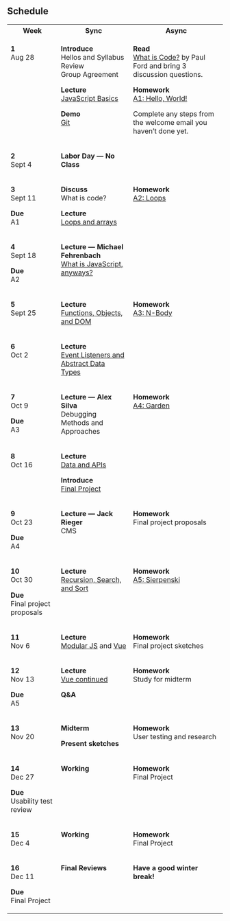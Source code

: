 ## Schedule

<table>
  <tbody>
    <tr>
      <th>Week</th>
      <th>Sync</th>
      <th>Async</th>
    </tr>
    <tr valign="top">
      <td>
        <p>
          <strong>1</strong><br>
          Aug 28
        </p>
      </td>
      <td>
        <p>
          <strong>Introduce</strong><br>
          Hellos and Syllabus Review<br>
          Group Agreement
        </p>
        <p>
          <strong>Lecture</strong><br>
          <a href="/topics/js-basics/">JavaScript Basics</a>
        </p>
        <p>
          <strong>Demo</strong><br>
          <a href="/topics/git/">Git</a>
        </p>
      </td>
      <td>
        <p>
          <strong>Read</strong><br>
          <a href="https://www.bloomberg.com/graphics/2015-paul-ford-what-is-code/">What is Code?</a> by Paul Ford and bring 3 discussion questions.
        </p>
        <p>
          <strong>Homework</strong><br>
          <a href="/assignments#a1-hello-world">A1: Hello, World!</a>
        </p>
        <p>
          Complete any steps from the welcome email you haven’t done yet.
        </p>
      </td>
    </tr>
    <tr valign="top">
      <td>
        <p>
          <strong>2</strong><br>
          Sept 4
        </p>
      </td>
      <td>
        <p>
          <strong>Labor Day — No Class</strong>
        </p>
      </td>
      <td>
      </td>
    </tr>
    <tr valign="top">
      <td>
        <p>
          <strong>3</strong><br>
          Sept 11
        </p>
        <p>
          <strong>Due</strong><br>
          A1
        </p>
      </td>
      <td>
        <p>
          <strong>Discuss</strong><br>
          What is code?
        </p>
        <p>
          <strong>Lecture</strong><br>
          <a href="/topics/loops-and-arrays">Loops and arrays</a>
        </p>
      </td>
      <td>
        <p>
          <strong>Homework</strong><br>
          <a href="/assignments#a2-loops">A2: Loops</a>
        </p>
      </td>
    </tr>
    <tr valign="top">
      <td>
        <p>
          <strong>4</strong><br>
          Sept 18
        </p>
        <p>
          <strong>Due</strong><br>
          A2
        </p>
      </td>
      <td>
        <p>
          <strong>Lecture — Michael Fehrenbach</strong><br>
          <a href="/topics/what-is-javascript/">What is JavaScript, anyways?</a>
        </p>
      </td>
      <td>
      </td>
    </tr>
    <tr valign="top">
      <td>
        <p>
          <strong>5</strong><br>
          Sept 25
        </p>
      </td>
      <td>
        <p>
          <strong>Lecture</strong><br>
          <a href="/topics/functions-dom/">Functions, Objects, and DOM</a>
        </p>
      </td>
      <td>
        <p>
          <strong>Homework</strong><br>
          <a href="/assignments#a3-n-body-pair">A3: N-Body</a>
        </p>
      </td>
    </tr>
    <tr valign="top">
      <td>
        <p>
          <strong>6</strong><br>
          Oct 2
        </p>
      </td>
      <td>
        <p>
          <strong>Lecture</strong><br>
          <a href="/topics/event-listeners-adt">Event Listeners and Abstract Data Types</a>
        </p>
      </td>
      <td>
      </td>
    </tr>
    <tr valign="top">
      <td>
        <p>
          <strong>7</strong><br>
          Oct 9
        </p>
        <p>
          <strong>Due</strong><br>
          A3
        </p>
      </td>
      <td>
        <p>
          <strong>Lecture — Alex Silva</strong><br>
          Debugging Methods and Approaches
        </p>
      </td>
      <td>
        <p>
          <strong>Homework</strong><br>
          <a href="/assignments#a4-garden-pair">A4: Garden</a>
        </p>
      </td>
    </tr>
    <tr valign="top">
      <td>
        <p>
          <strong>8</strong><br>
          Oct 16
        </p>
      </td>
      <td>
        <p>
          <strong>Lecture</strong><br>
          <a href="/topics/modular-js/">Data and APIs</a>
        </p>
        <p>
          <strong>Introduce</strong><br>
          <a href="/final">Final Project</a>
        </p>
      </td>
      <td>
      </td>
    </tr>
    <tr valign="top">
      <td>
        <p>
          <strong>9</strong><br>
          Oct 23
        </p>
        <p>
          <strong>Due</strong><br>
          A4
        </p>
      </td>
      <td>
        <p>
          <strong>Lecture — Jack Rieger</strong><br>
          CMS
        </p>
      </td>
      <td>
        <p>
          <strong>Homework</strong><br>
          Final project proposals
        </p>
      </td>
    </tr>
    <tr valign="top">
      <td>
        <p>
          <strong>10</strong><br>
          Oct 30
        </p>
        <p>
          <strong>Due</strong><br>
          Final project proposals
        </p>
      </td>
      <td>
        <p>
          <strong>Lecture</strong><br>
          <a href="/topics/recursion-search-sort/">Recursion, Search, and Sort</a>
        </p>
      </td>
      <td>
        <p>
          <strong>Homework</strong><br>
          <a href="/assignments#a5-sierpenski-pair">A5: Sierpenski</a>
        </p>
      </td>
    </tr>
    <tr valign="top">
      <td>
        <p>
          <strong>11</strong><br>
          Nov 6
        </p>
      </td>
      <td>
        <p>
          <strong>Lecture</strong><br>
          <a href="/topics/modular-js/">Modular JS</a> and <a href="/topics/vue/">Vue</a>
        </p>
      </td>
      <td>
        <p>
          <strong>Homework</strong><br>
          Final project sketches
        </p>
      </td>
    </tr>
    <tr valign="top">
      <td>
        <p>
          <strong>12</strong><br>
          Nov 13
        </p>
        <p>
          <strong>Due</strong><br>
          A5
        </p>
      </td>
      <td>
        <p>
          <strong>Lecture</strong><br>
          <a href="/topics/vue/">Vue continued</a>
        </p>
        <p><strong>Q&A</strong></p>
      </td>
      <td>
        <p>
          <strong>Homework</strong><br>
          Study for midterm
        </p>
      </td>
    </tr>
    <tr valign="top">
      <td>
        <p>
          <strong>13</strong><br>
          Nov 20
        </p>
      </td>
      <td>
        <p>
          <strong>Midterm</strong>
        </p>
        <p>
          <strong>Present sketches</strong>
        </p>
      </td>
      <td>
        <p>
          <strong>Homework</strong><br>
          User testing and research
        </p>
      </td>
    </tr>
    <tr valign="top">
      <td>
        <p>
          <strong>14</strong><br>
          Dec 27
        </p>
        <p>
          <strong>Due</strong><br>
          Usability test review
        </p>
      </td>
      <td>
        <p>
          <strong>Working</strong>
        </p>
      </td>
      <td>
        <p>
          <strong>Homework</strong><br>
          Final Project
        </p>
      </td>
    </tr>
    <tr valign="top">
      <td>
        <p>
          <strong>15</strong><br>
          Dec 4
        </p>
      </td>
      <td>
        <p>
          <strong>Working</strong>
        </p>
      </td>
      <td>
        <p>
          <strong>Homework</strong><br>
          Final Project
        </p>
      </td>
    </tr>
    <tr valign="top">
      <td>
        <p>
          <strong>16</strong><br>
          Dec 11
        </p>
        <p>
          <strong>Due</strong><br>
          Final Project
        </p>
      </td>
      <td>
        <p>
          <strong>Final Reviews</strong>
        </p>
      </td>
      <td>
        <p>
          <strong>Have a good winter break!</strong>
        </p>
      </td>
    </tr>
  </tbody>
</table>
